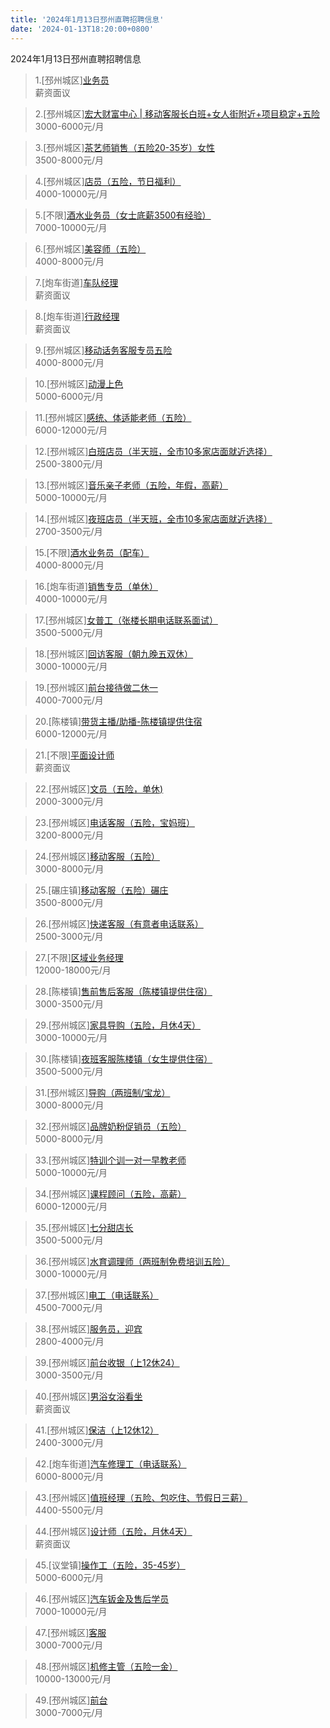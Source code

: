 ```yaml
---
title: '2024年1月13日邳州直聘招聘信息'
date: '2024-01-13T18:20:00+0800'
---
```

2024年1月13日邳州直聘招聘信息
<!--more-->
>1.[邳州城区][业务员](https://www.pizhouzhipin.com/job/33003)<br>
>薪资面议

>2.[邳州城区][宏大财富中心 | 移动客服长白班+女人街附近+项目稳定+五险](https://www.pizhouzhipin.com/job/22742)<br>
>3000-6000元/月

>3.[邳州城区][茶艺师销售（五险20-35岁）女性](https://www.pizhouzhipin.com/job/25449)<br>
>3500-8000元/月

>4.[邳州城区][店员（五险，节日福利）](https://www.pizhouzhipin.com/job/30380)<br>
>4000-10000元/月

>5.[不限][酒水业务员（女士底薪3500有经验）](https://www.pizhouzhipin.com/job/29072)<br>
>7000-10000元/月

>6.[邳州城区][美容师（五险）](https://www.pizhouzhipin.com/job/30996)<br>
>4000-8000元/月

>7.[炮车街道][车队经理](https://www.pizhouzhipin.com/job/32946)<br>
>薪资面议

>8.[炮车街道][行政经理](https://www.pizhouzhipin.com/job/32937)<br>
>薪资面议

>9.[邳州城区][移动话务客服专员五险](https://www.pizhouzhipin.com/job/30488)<br>
>4000-8000元/月

>10.[邳州城区][动漫上色](https://www.pizhouzhipin.com/job/32950)<br>
>5000-6000元/月

>11.[邳州城区][感统、体适能老师（五险）](https://www.pizhouzhipin.com/job/31924)<br>
>6000-12000元/月

>12.[邳州城区][白班店员（半天班，全市10多家店面就近选择）](https://www.pizhouzhipin.com/job/26173)<br>
>2500-3800元/月

>13.[邳州城区][音乐亲子老师（五险，年假，高薪）](https://www.pizhouzhipin.com/job/7740)<br>
>5000-10000元/月

>14.[邳州城区][夜班店员（半天班，全市10多家店面就近选择）](https://www.pizhouzhipin.com/job/26174)<br>
>2700-3500元/月

>15.[不限][酒水业务员（配车）](https://www.pizhouzhipin.com/job/31714)<br>
>4000-8000元/月

>16.[炮车街道][销售专员（单休）](https://www.pizhouzhipin.com/job/32677)<br>
>4000-10000元/月

>17.[邳州城区][女普工（张楼长期电话联系面试）](https://www.pizhouzhipin.com/job/22295)<br>
>3500-5000元/月

>18.[邳州城区][回访客服（朝九晚五双休）](https://www.pizhouzhipin.com/job/32592)<br>
>3000-10000元/月

>19.[邳州城区][前台接待做二休一](https://www.pizhouzhipin.com/job/25486)<br>
>4000-7000元/月

>20.[陈楼镇][带货主播/助播-陈楼镇提供住宿](https://www.pizhouzhipin.com/job/32035)<br>
>6000-12000元/月

>21.[不限][平面设计师](https://www.pizhouzhipin.com/job/32987)<br>
>薪资面议

>22.[邳州城区][文员（五险，单休)](https://www.pizhouzhipin.com/job/32819)<br>
>2000-3000元/月

>23.[邳州城区][电话客服（五险，宝妈班）](https://www.pizhouzhipin.com/job/31704)<br>
>3200-8000元/月

>24.[邳州城区][移动客服（五险）](https://www.pizhouzhipin.com/job/31329)<br>
>3000-8000元/月

>25.[碾庄镇][移动客服（五险）碾庄](https://www.pizhouzhipin.com/job/24255)<br>
>3500-8000元/月

>26.[邳州城区][快递客服（有意者电话联系）](https://www.pizhouzhipin.com/job/29561)<br>
>2500-3000元/月

>27.[不限][区域业务经理](https://www.pizhouzhipin.com/job/31967)<br>
>12000-18000元/月

>28.[陈楼镇][售前售后客服（陈楼镇提供住宿）](https://www.pizhouzhipin.com/job/32051)<br>
>3000-3500元/月

>29.[邳州城区][家具导购（五险，月休4天）](https://www.pizhouzhipin.com/job/25448)<br>
>3000-10000元/月

>30.[陈楼镇][夜班客服陈楼镇（女生提供住宿）](https://www.pizhouzhipin.com/job/32970)<br>
>3500-5000元/月

>31.[邳州城区][导购（两班制/宝龙）](https://www.pizhouzhipin.com/job/10361)<br>
>3000-8000元/月

>32.[邳州城区][品牌奶粉促销员（五险）](https://www.pizhouzhipin.com/job/18610)<br>
>5000-8000元/月

>33.[邳州城区][特训个训一对一早教老师](https://www.pizhouzhipin.com/job/7438)<br>
>5000-10000元/月

>34.[邳州城区][课程顾问（五险，高薪）](https://www.pizhouzhipin.com/job/5321)<br>
>6000-12000元/月

>35.[邳州城区][七分甜店长](https://www.pizhouzhipin.com/job/32978)<br>
>3500-5000元/月

>36.[邳州城区][水育调理师（两班制免费培训五险）](https://www.pizhouzhipin.com/job/7647)<br>
>3000-10000元/月

>37.[邳州城区][电工（电话联系）](https://www.pizhouzhipin.com/job/15404)<br>
>4500-7000元/月

>38.[邳州城区][服务员，迎宾](https://www.pizhouzhipin.com/job/23733)<br>
>2800-4000元/月

>39.[邳州城区][前台收银（上12休24）](https://www.pizhouzhipin.com/job/29893)<br>
>3000-3500元/月

>40.[邳州城区][男浴女浴看坐](https://www.pizhouzhipin.com/job/32537)<br>
>薪资面议

>41.[邳州城区][保洁（上12休12）](https://www.pizhouzhipin.com/job/29891)<br>
>2400-3000元/月

>42.[炮车街道][汽车修理工（电话联系）](https://www.pizhouzhipin.com/job/23118)<br>
>6000-8000元/月

>43.[邳州城区][值班经理（五险、包吃住、节假日三薪）](https://www.pizhouzhipin.com/job/32899)<br>
>4400-5500元/月

>44.[邳州城区][设计师（五险，月休4天）](https://www.pizhouzhipin.com/job/25117)<br>
>薪资面议

>45.[议堂镇][操作工（五险，35-45岁）](https://www.pizhouzhipin.com/job/29166)<br>
>5000-6000元/月

>46.[邳州城区][汽车钣金及售后学员](https://www.pizhouzhipin.com/job/32973)<br>
>7000-10000元/月

>47.[邳州城区][客服](https://www.pizhouzhipin.com/job/32971)<br>
>3000-7000元/月

>48.[邳州城区][机修主管（五险一金）](https://www.pizhouzhipin.com/job/15502)<br>
>10000-13000元/月

>49.[邳州城区][前台](https://www.pizhouzhipin.com/job/32972)<br>
>3000-7000元/月

